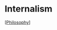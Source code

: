 # Internalism

[[Philosophy]]

[//begin]: # "Autogenerated link references for markdown compatibility"
[Philosophy]: philosophy "Philosophy"
[//end]: # "Autogenerated link references"